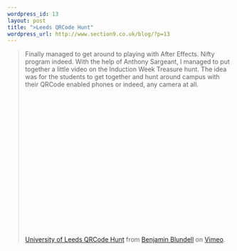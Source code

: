 ```yaml
--- 
wordpress_id: 13
layout: post
title: ">Leeds QRCode Hunt"
wordpress_url: http://www.section9.co.uk/blog/?p=13
---
```

>Finally managed to get around to playing with After Effects. Nifty program indeed. With the help of Anthony Sargeant, I managed to put together a little video on the Induction Week Treasure hunt. The idea was for the students to get together and hunt around campus with their QRCode enabled phones or indeed, any camera at all.<br /><br /><object width="400" height="300"><param name="allowfullscreen" value="true" /><param name="allowscriptaccess" value="always" /><param name="movie" value="http://vimeo.com/moogaloop.swf?clip_id=6782848&amp;server=vimeo.com&amp;show_title=1&amp;show_byline=1&amp;show_portrait=0&amp;color=&amp;fullscreen=1" /><embed src="http://vimeo.com/moogaloop.swf?clip_id=6782848&amp;server=vimeo.com&amp;show_title=1&amp;show_byline=1&amp;show_portrait=0&amp;color=&amp;fullscreen=1" type="application/x-shockwave-flash" allowfullscreen="true" allowscriptaccess="always" width="400" height="300"></embed></object><p><a href="http://vimeo.com/6782848">University of Leeds QRCode Hunt</a> from <a href="http://vimeo.com/user1678273">Benjamin Blundell</a> on <a href="http://vimeo.com">Vimeo</a>.</p>
